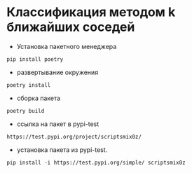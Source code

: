 # Классификация методом k ближайших соседей

* Установка пакетного менеджера

```
pip install poetry
```

* развертывание окружения

```
poetry install
```

* сборка пакета

```
poetry build
```

* ссылка на пакет в pypi-test

```
https://test.pypi.org/project/scriptsmix0z/
```

* установка пакета из pypi-test.

```
pip install -i https://test.pypi.org/simple/ scriptsmix0z
```

